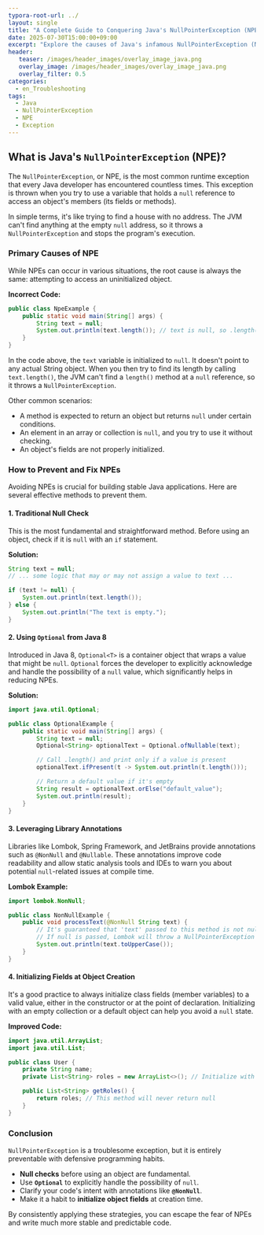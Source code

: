 ```yaml
---
typora-root-url: ../
layout: single
title: "A Complete Guide to Conquering Java's NullPointerException (NPE)"
date: 2025-07-30T15:00:00+09:00
excerpt: "Explore the causes of Java's infamous NullPointerException (NPE) and learn practical, effective methods to prevent and handle it gracefully using null checks, Optional, annotations, and more."
header:
   teaser: /images/header_images/overlay_image_java.png
   overlay_image: /images/header_images/overlay_image_java.png
   overlay_filter: 0.5
categories:
  - en_Troubleshooting
tags:
  - Java
  - NullPointerException
  - NPE
  - Exception
---
```


## What is Java's `NullPointerException` (NPE)?

The `NullPointerException`, or NPE, is the most common runtime exception that every Java developer has encountered countless times. This exception is thrown when you try to use a variable that holds a `null` reference to access an object's members (its fields or methods).

In simple terms, it's like trying to find a house with no address. The JVM can't find anything at the empty `null` address, so it throws a `NullPointerException` and stops the program's execution.

### Primary Causes of NPE

While NPEs can occur in various situations, the root cause is always the same: attempting to access an uninitialized object.

**Incorrect Code:**
```java
public class NpeExample {
    public static void main(String[] args) {
        String text = null;
        System.out.println(text.length()); // text is null, so .length() cannot be called.
    }
}
```
In the code above, the `text` variable is initialized to `null`. It doesn't point to any actual String object. When you then try to find its length by calling `text.length()`, the JVM can't find a `length()` method at a `null` reference, so it throws a `NullPointerException`.

Other common scenarios:
-   A method is expected to return an object but returns `null` under certain conditions.
-   An element in an array or collection is `null`, and you try to use it without checking.
-   An object's fields are not properly initialized.

### How to Prevent and Fix NPEs

Avoiding NPEs is crucial for building stable Java applications. Here are several effective methods to prevent them.

#### 1. Traditional Null Check

This is the most fundamental and straightforward method. Before using an object, check if it is `null` with an `if` statement.

**Solution:**
```java
String text = null;
// ... some logic that may or may not assign a value to text ...

if (text != null) {
    System.out.println(text.length());
} else {
    System.out.println("The text is empty.");
}
```

#### 2. Using `Optional` from Java 8

Introduced in Java 8, `Optional<T>` is a container object that wraps a value that might be `null`. `Optional` forces the developer to explicitly acknowledge and handle the possibility of a `null` value, which significantly helps in reducing NPEs.

**Solution:**
```java
import java.util.Optional;

public class OptionalExample {
    public static void main(String[] args) {
        String text = null;
        Optional<String> optionalText = Optional.ofNullable(text);

        // Call .length() and print only if a value is present
        optionalText.ifPresent(t -> System.out.println(t.length()));

        // Return a default value if it's empty
        String result = optionalText.orElse("default_value");
        System.out.println(result);
    }
}
```

#### 3. Leveraging Library Annotations

Libraries like Lombok, Spring Framework, and JetBrains provide annotations such as `@NonNull` and `@Nullable`. These annotations improve code readability and allow static analysis tools and IDEs to warn you about potential `null`-related issues at compile time.

**Lombok Example:**
```java
import lombok.NonNull;

public class NonNullExample {
    public void processText(@NonNull String text) {
        // It's guaranteed that 'text' passed to this method is not null.
        // If null is passed, Lombok will throw a NullPointerException for you.
        System.out.println(text.toUpperCase());
    }
}
```

#### 4. Initializing Fields at Object Creation

It's a good practice to always initialize class fields (member variables) to a valid value, either in the constructor or at the point of declaration. Initializing with an empty collection or a default object can help you avoid a `null` state.

**Improved Code:**
```java
import java.util.ArrayList;
import java.util.List;

public class User {
    private String name;
    private List<String> roles = new ArrayList<>(); // Initialize with an empty list instead of null

    public List<String> getRoles() {
        return roles; // This method will never return null
    }
}
```

### Conclusion

`NullPointerException` is a troublesome exception, but it is entirely preventable with defensive programming habits.

-   **Null checks** before using an object are fundamental.
-   Use **`Optional`** to explicitly handle the possibility of `null`.
-   Clarify your code's intent with annotations like **`@NonNull`**.
-   Make it a habit to **initialize object fields** at creation time.

By consistently applying these strategies, you can escape the fear of NPEs and write much more stable and predictable code.
